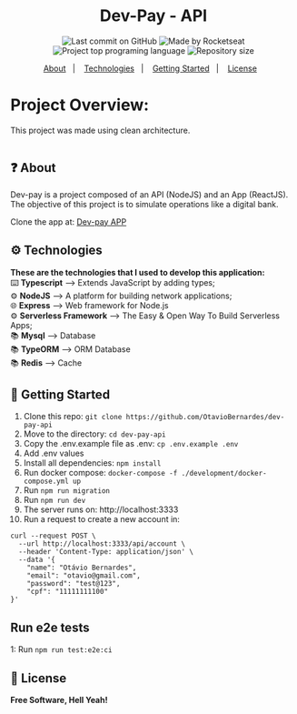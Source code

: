 <h1 align="center">
   Dev-Pay - API
</h1>

<p align="center">
  <img alt="Last commit on GitHub" src="https://img.shields.io/github/last-commit/OtavioBernardes/dev-pay-api?color=7D40E7">
  <img alt="Made by Rocketseat" src="https://img.shields.io/badge/made%20by-OtavioBernardes-%20?color=7D40E7">
  <img alt="Project top programing language" src="https://img.shields.io/github/languages/top/OtavioBernardes/dev-pay-api?color=7D40E7">
  <img alt="Repository size" src="https://img.shields.io/github/repo-size/OtavioBernardes/dev-pay-api?color=7D40E7">
</p>

<p align="center">
  <a href="#question-about">About</a>&nbsp;&nbsp;&nbsp;|&nbsp;&nbsp;&nbsp;
  <a href="#gear-technologies">Technologies</a>&nbsp;&nbsp;&nbsp;|&nbsp;&nbsp;&nbsp;
  <a href="#rocket-getting-started">Getting Started</a>&nbsp;&nbsp;&nbsp;|&nbsp;&nbsp;&nbsp;
  <a href="#page_facing_up-license">License</a>&nbsp;&nbsp;&nbsp;
</p>

# Project Overview:

This project was made using clean architecture. </br>

<p align="center">
   <picture>
      <source media="(prefers-color-scheme: dark)" srcset="https://i.ibb.co/cCmdW9j/Untitled-Diagram-drawio-1.png" />
      <source media="(prefers-color-scheme: light)" srcset="https://miro.medium.com/max/1400/1*0R0r00uF1RyRFxkxo3HVDg.png" />
      <img>
   </picture>
</p>

## :question: About

Dev-pay is a project composed of an API (NodeJS) and an App (ReactJS). </br>
The objective of this project is to simulate operations like a digital bank.

Clone the app at: [Dev-pay APP](https://github.com/Mateussj/dev-pay-app) 

## :gear: Technologies

**These are the technologies that I used to develop this application:**</br> 
⌨️ <strong>Typescript</strong> —> Extends JavaScript by adding types;</br> 
⚙️ <strong>NodeJS</strong> —> A platform for building network applications;</br>
🌐 <strong>Express</strong> —> Web framework for Node.js</br>
⚙️ <strong>Serverless Framework</strong> —> The Easy & Open Way To Build Serverless Apps;</br>
📚 <strong>Mysql</strong> —> Database</br>
📚 <strong>TypeORM</strong> —> ORM Database</br>
📚 <strong>Redis</strong> —> Cache</br>

## :rocket: Getting Started

1. Clone this repo: `git clone https://github.com/OtavioBernardes/dev-pay-api`
2. Move to the directory: `cd dev-pay-api`
3. Copy the .env.example file as .env: `cp .env.example .env`
4. Add .env values
5. Install all dependencies: `npm install`
6. Run docker compose: `docker-compose -f ./development/docker-compose.yml up`
6. Run `npm run migration`
7. Run `npm run dev`
8. The server runs on: http://localhost:3333
9. Run a request to create a new account in:
```
curl --request POST \
  --url http://localhost:3333/api/account \
  --header 'Content-Type: application/json' \
  --data '{
	"name": "Otávio Bernardes",
	"email": "otavio@gmail.com",
	"password": "test@123",
	"cpf": "11111111100"
}'
```

## Run e2e tests
1: Run `npm run test:e2e:ci`

## :page_facing_up: License

**Free Software, Hell Yeah!**
